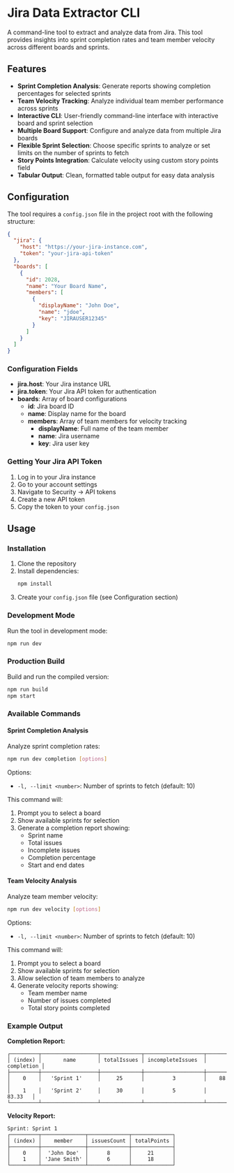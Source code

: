 # Jira Data Extractor CLI

A command-line tool to extract and analyze data from Jira. This tool provides insights into sprint completion rates and team member velocity across different boards and sprints.

## Features

- **Sprint Completion Analysis**: Generate reports showing completion percentages for selected sprints
- **Team Velocity Tracking**: Analyze individual team member performance across sprints
- **Interactive CLI**: User-friendly command-line interface with interactive board and sprint selection
- **Multiple Board Support**: Configure and analyze data from multiple Jira boards
- **Flexible Sprint Selection**: Choose specific sprints to analyze or set limits on the number of sprints to fetch
- **Story Points Integration**: Calculate velocity using custom story points field
- **Tabular Output**: Clean, formatted table output for easy data analysis

## Configuration

The tool requires a `config.json` file in the project root with the following structure:

```json
{
  "jira": {
    "host": "https://your-jira-instance.com",
    "token": "your-jira-api-token"
  },
  "boards": [
    {
      "id": 2028,
      "name": "Your Board Name",
      "members": [
        {
          "displayName": "John Doe",
          "name": "jdoe",
          "key": "JIRAUSER12345"
        }
      ]
    }
  ]
}
```

### Configuration Fields

- **jira.host**: Your Jira instance URL
- **jira.token**: Your Jira API token for authentication
- **boards**: Array of board configurations
  - **id**: Jira board ID
  - **name**: Display name for the board
  - **members**: Array of team members for velocity tracking
    - **displayName**: Full name of the team member
    - **name**: Jira username
    - **key**: Jira user key

### Getting Your Jira API Token

1. Log in to your Jira instance
2. Go to your account settings
3. Navigate to Security → API tokens
4. Create a new API token
5. Copy the token to your `config.json`

## Usage

### Installation

1. Clone the repository
2. Install dependencies:
   ```bash
   npm install
   ```
3. Create your `config.json` file (see Configuration section)

### Development Mode

Run the tool in development mode:

```bash
npm run dev
```

### Production Build

Build and run the compiled version:

```bash
npm run build
npm start
```

### Available Commands

#### Sprint Completion Analysis

Analyze sprint completion rates:

```bash
npm run dev completion [options]
```

Options:

- `-l, --limit <number>`: Number of sprints to fetch (default: 10)

This command will:

1. Prompt you to select a board
2. Show available sprints for selection
3. Generate a completion report showing:
   - Sprint name
   - Total issues
   - Incomplete issues
   - Completion percentage
   - Start and end dates

#### Team Velocity Analysis

Analyze team member velocity:

```bash
npm run dev velocity [options]
```

Options:

- `-l, --limit <number>`: Number of sprints to fetch (default: 10)

This command will:

1. Prompt you to select a board
2. Show available sprints for selection
3. Allow selection of team members to analyze
4. Generate velocity reports showing:
   - Team member name
   - Number of issues completed
   - Total story points completed

### Example Output

**Completion Report:**

```
┌─────────┬──────────────────┬─────────────┬───────────────────┬────────────┐
│ (index) │       name       │ totalIssues │ incompleteIssues  │ completion │
├─────────┼──────────────────┼─────────────┼───────────────────┼────────────┤
│    0    │   'Sprint 1'     │     25      │         3         │    88      │
│    1    │   'Sprint 2'     │     30      │         5         │    83.33   │
└─────────┴──────────────────┴─────────────┴───────────────────┴────────────┘
```

**Velocity Report:**

```
Sprint: Sprint 1
┌─────────┬──────────────┬─────────────┬─────────────┐
│ (index) │    member    │ issuesCount │ totalPoints │
├─────────┼──────────────┼─────────────┼─────────────┤
│    0    │  'John Doe'  │      8      │     21      │
│    1    │ 'Jane Smith' │      6      │     18      │
└─────────┴──────────────┴─────────────┴─────────────┘
```
